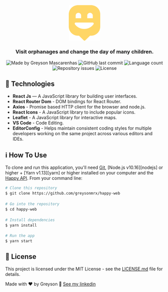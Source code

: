 <div align="center">
  <img src="./.github/logo.png" width="100px" alt="Happy"/>
</div>

<h3 align="center">
  Visit orphanages and change the day of many children.
</h3>

<div align="center">
  <img alt="Made by Greyson Mascarenhas" src="https://img.shields.io/badge/made%20by-Greyson%20Mascarenhas-%2315C3D6"/>
  <img alt="GitHub last commit" src="https://img.shields.io/github/last-commit/greysonmrx/happy-web?color=%2315C3D6">
  <img alt="Language count" src="https://img.shields.io/github/languages/count/greysonmrx/happy-web?color=%2315C3D6"/>
  <img alt="Repository issues" src="https://img.shields.io/github/issues/greysonmrx/happy-web?color=%2315C3D6">
  <img alt="License" src="https://img.shields.io/badge/license-MIT-%2315C3D6"/>
</div>

## :rocket: Technologies

- **React Js** — A JavaScript library for building user interfaces.
- **React Router Dom** - DOM bindings for React Router.
- **Axios** - Promise based HTTP client for the browser and node.js.
- **React Icons** - A JavaScript library to include popular icons.
- **Leaflet** - A JavaScript library for interactive maps.
- **VS Code** - Code Editing.
- **EditorConfig** - Helps maintain consistent coding styles for multiple developers working on the same project across various editors and IDEs.

## :information_source: How To Use

To clone and run this application, you'll need [Git](https://git-scm.com), [Node.js v10.16][nodejs] or higher + [Yarn v1.13][yarn] or higher installed on your computer and the [Happy API](https://github.com/greysonmrx/happy-backend). From your command line:

```bash
# Clone this repository
$ git clone https://github.com/greysonmrx/happy-web

# Go into the repository
$ cd happy-web

# Install dependencies
$ yarn install

# Run the app
$ yarn start
```

## :memo: License

This project is licensed under the MIT License - see the [LICENSE.md](./LICENSE.md) file for details.

Made with :hearts: by Greyson :wave: [See my linkedin](https://www.linkedin.com/in/greyson-mascarenhas-5a21ab1a2/)
